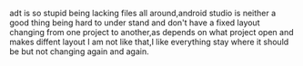 adt is so stupid being lacking files all around,android studio is neither a good thing being hard to under stand and don't have a fixed layout changing from one project to another,as depends on what project open and makes diffent layout I am not like that,I like everything stay where it should be but not changing again and again.